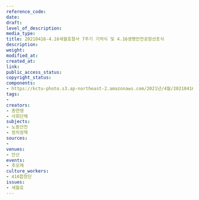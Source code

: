 ```yaml
---
reference_code: 
date: 
draft: 
level_of_description: 
media_type: 
title: 20210416-4.16세월호참사 7주기 기억식 및 4.16생명안전공원선포식
description: 
weight: 
modified_at: 
created_at: 
link: 
public_access_status: 
copyright_status: 
components:
- https://kctu-photo.s3.ap-northeast-2.amazonaws.com/2021년/4월/20210416-4.16세월호참사+7주기+기억식+및+4.16생명안전공원선포식/_1DX0080.jpg
tags:
- 
creators:
- 총연맹
- 사회단체
subjects:
- 노동안전
- 정치정책
sources:
- 
venues:
- 안산
events:
- 추모제
culture_workers:
- 416합창단
issues:
- 세월호
---
```

